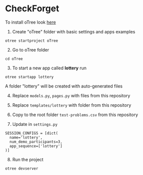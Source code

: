 # CheckForget

To install oTree look [here](https://otree.readthedocs.io/en/latest/install-macos.html#install-macos)


1. Create "oTree" folder with basic settings and apps examples
```
otree startproject oTree
```

2. Go to oTree folder
```
cd oTree
```

3. To start a new app called **lottery** run
```
otree startapp lottery
```
A folder "lottery" will be created with auto-generated files

4. Replace `models.py`, `pages.py` with files from this repository

5. Replace `templates/lottery` with folder from this repository

6. Copy to the root folder `test-problems.csv` from this repository

7. Update in `settings.py`
```
SESSION_CONFIGS = [dict(
  name='lottery',
  num_demo_participants=3,
  app_sequence=['lottery']
)]
```

8. Run the project
```
otree devserver
```
